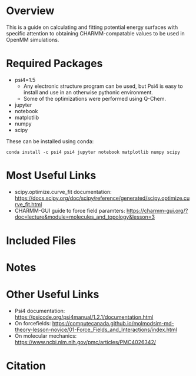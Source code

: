 # Overview

This is a guide on calculating and fitting potential energy surfaces with specific attention to obtaining CHARMM-compatable values to be used in OpenMM simulations.

# Required Packages

* psi4=1.5
    * Any electronic structure program can be used, but Psi4 is easy to install and use in an otherwise pythonic environment.
    * Some of the optimizations were performed using Q-Chem.
* jupyter 
* notebook
* matplotlib
* numpy
* scipy

These can be installed using conda:

`conda install -c psi4 psi4 jupyter notebook matplotlib numpy scipy`

# Most Useful Links

* scipy.optimize.curve_fit documentation: https://docs.scipy.org/doc/scipy/reference/generated/scipy.optimize.curve_fit.html 
* CHARMM-GUI guide to force field paramters: https://charmm-gui.org/?doc=lecture&module=molecules_and_topology&lesson=3 

# Included Files



# Notes



# Other Useful Links

* Psi4 documentation: https://psicode.org/psi4manual/1.2.1/documentation.html
* On forcefields: https://computecanada.github.io/molmodsim-md-theory-lesson-novice/01-Force_Fields_and_Interactions/index.html 
* On molecular mechanics: https://www.ncbi.nlm.nih.gov/pmc/articles/PMC4026342/

# Citation
